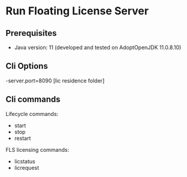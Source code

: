 <!--
tags: licensing, floating
stories: floating-licensing:20
actors: agent
-->
Run Floating License Server
===

Prerequisites
---
 - Java version: 11 (developed and tested on AdoptOpenJDK 11.0.8.10)

Cli Options
---
  -server.port=8090
  [lic residence folder]
  
Cli commands 
---
Lifecycle commands: 
 - start 
 - stop 
 - restart
 
FLS licensing commands: 
 - licstatus 
 - licrequest


